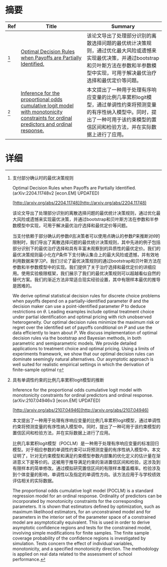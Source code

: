 # 摘要

| Ref | Title | Summary |
| --- | --- | --- |
| [^1] | [Optimal Decision Rules when Payoffs are Partially Identified.](http://arxiv.org/abs/2204.11748) | 该论文导出了处理部分识别的离散选择问题的最优统计决策规则，通过优化最大风险或遗憾来实现最优决策，并通过bootstrap和贝叶斯方法在参数和半参数模型中实现，可用于解决最优治疗选择和最优定价等问题。 |
| [^2] | [Inference for the proportional odds cumulative logit model with monotonicity constraints for ordinal predictors and ordinal response.](http://arxiv.org/abs/2107.04946) | 本文提出了一种用于处理有序响应变量的比例几率累积logit模型，通过单调性约束将预测变量的有序性纳入模型中。同时，提出了一种可用于该约束模型的置信区间和检验方法，并在实际数据上进行了应用。 |

# 详细

[^1]: 支付部分确认时的最优决策规则

    Optimal Decision Rules when Payoffs are Partially Identified. (arXiv:2204.11748v2 [econ.EM] UPDATED)

    [http://arxiv.org/abs/2204.11748](http://arxiv.org/abs/2204.11748)

    该论文导出了处理部分识别的离散选择问题的最优统计决策规则，通过优化最大风险或遗憾来实现最优决策，并通过bootstrap和贝叶斯方法在参数和半参数模型中实现，可用于解决最优治疗选择和最优定价等问题。

    

    当支付依赖于部分确认的参数$\theta$且决策者可以使用点确认的参数$P$来推断对$\theta$的限制时，我们导出了离散选择问题的最优统计决策规则，其中先进的例子包括部分识别下的最优治疗选择和具有丰富未观察到的异质性的最优定价。我们的最优决策规则最小化在$P$条件下支付确认集合上的最大风险或遗憾，并有效地利用数据来学习$P$。我们讨论了最优决策规则的通过bootstrap和贝叶斯方法在参数和半参数模型中的实现。我们提供了关于治疗选择和最优定价的详细应用。使用实验极限框架，我们展示了我们的最优决策规则可以超越看似自然的替代方案。我们的渐近方法非常适合现实经验设置，其中有限样本最优的推导是困难的。

    We derive optimal statistical decision rules for discrete choice problems when payoffs depend on a partially-identified parameter $\theta$ and the decision maker can use a point-identified parameter $P$ to deduce restrictions on $\theta$. Leading examples include optimal treatment choice under partial identification and optimal pricing with rich unobserved heterogeneity. Our optimal decision rules minimize the maximum risk or regret over the identified set of payoffs conditional on $P$ and use the data efficiently to learn about $P$. We discuss implementation of optimal decision rules via the bootstrap and Bayesian methods, in both parametric and semiparametric models. We provide detailed applications to treatment choice and optimal pricing. Using a limits of experiments framework, we show that our optimal decision rules can dominate seemingly natural alternatives. Our asymptotic approach is well suited for realistic empirical settings in which the derivation of finite-sample optimal r
    
[^2]: 具有单调性约束的比例几率累积logit模型的推断

    Inference for the proportional odds cumulative logit model with monotonicity constraints for ordinal predictors and ordinal response. (arXiv:2107.04946v3 [econ.EM] UPDATED)

    [http://arxiv.org/abs/2107.04946](http://arxiv.org/abs/2107.04946)

    本文提出了一种用于处理有序响应变量的比例几率累积logit模型，通过单调性约束将预测变量的有序性纳入模型中。同时，提出了一种可用于该约束模型的置信区间和检验方法，并在实际数据上进行了应用。

    

    比例几率累积logit模型（POCLM）是一种用于处理有序响应变量的标准回归模型。对于相应参数的单调性约束可以将预测变量的有序性纳入模型中。本文证明了，针对无约束模型和满足约束模型参数内部集的优化定义的估计量在渐进意义下是等价的。这被用于推导满足约束的渐进置信区间和检验，这涉及到有限样本的简单修改。通过模拟研究置信区间的有限样本覆盖概率。检验涉及到个体变量的影响，单调性以及指定的单调性方向。该方法应用于与学校绩效评估相关的实际数据。

    The proportional odds cumulative logit model (POCLM) is a standard regression model for an ordinal response. Ordinality of predictors can be incorporated by monotonicity constraints for the corresponding parameters. It is shown that estimators defined by optimization, such as maximum likelihood estimators, for an unconstrained model and for parameters in the interior set of the parameter space of a constrained model are asymptotically equivalent. This is used in order to derive asymptotic confidence regions and tests for the constrained model, involving simple modifications for finite samples. The finite sample coverage probability of the confidence regions is investigated by simulation. Tests concern the effect of individual variables, monotonicity, and a specified monotonicity direction. The methodology is applied on real data related to the assessment of school performance.
    

